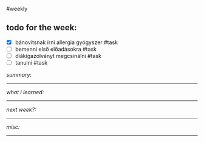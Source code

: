 #weekly 

## todo for the week:
- [x] bánovitsnak írni allergia gyógyszer #task
- [ ] bemenni első előadásokra #task 
- [ ] diákigazolványt megcsinálni #task 
- [ ] tanulni #task 

*summary*:


________________
*what i learned:*


______
*next week?:*


_______
*misc:*


______

